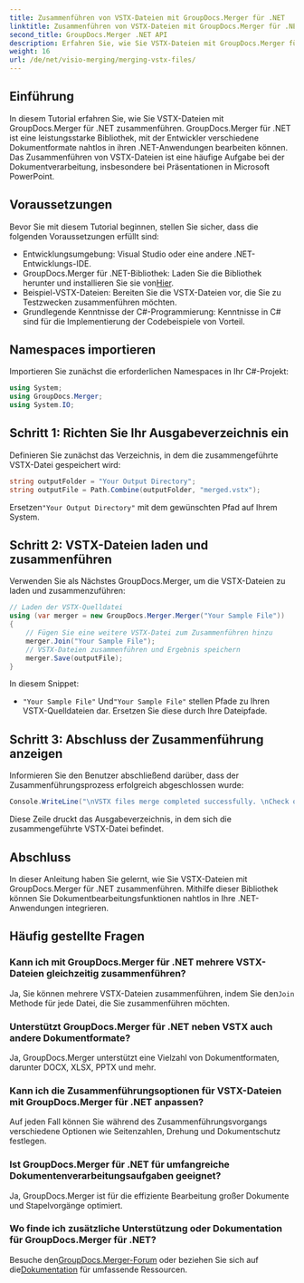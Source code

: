 ```yaml
---
title: Zusammenführen von VSTX-Dateien mit GroupDocs.Merger für .NET
linktitle: Zusammenführen von VSTX-Dateien mit GroupDocs.Merger für .NET
second_title: GroupDocs.Merger .NET API
description: Erfahren Sie, wie Sie VSTX-Dateien mit GroupDocs.Merger für .NET zusammenführen. Folgen Sie dieser Schritt-für-Schritt-Anleitung zur effizienten Dokumentbearbeitung in C#.
weight: 16
url: /de/net/visio-merging/merging-vstx-files/
---
```

## Einführung
In diesem Tutorial erfahren Sie, wie Sie VSTX-Dateien mit GroupDocs.Merger für .NET zusammenführen. GroupDocs.Merger für .NET ist eine leistungsstarke Bibliothek, mit der Entwickler verschiedene Dokumentformate nahtlos in ihren .NET-Anwendungen bearbeiten können. Das Zusammenführen von VSTX-Dateien ist eine häufige Aufgabe bei der Dokumentverarbeitung, insbesondere bei Präsentationen in Microsoft PowerPoint.
## Voraussetzungen
Bevor Sie mit diesem Tutorial beginnen, stellen Sie sicher, dass die folgenden Voraussetzungen erfüllt sind:
- Entwicklungsumgebung: Visual Studio oder eine andere .NET-Entwicklungs-IDE.
-  GroupDocs.Merger für .NET-Bibliothek: Laden Sie die Bibliothek herunter und installieren Sie sie von[Hier](https://releases.groupdocs.com/merger/net/).
- Beispiel-VSTX-Dateien: Bereiten Sie die VSTX-Dateien vor, die Sie zu Testzwecken zusammenführen möchten.
- Grundlegende Kenntnisse der C#-Programmierung: Kenntnisse in C# sind für die Implementierung der Codebeispiele von Vorteil.

## Namespaces importieren
Importieren Sie zunächst die erforderlichen Namespaces in Ihr C#-Projekt:
```csharp
using System; 
using GroupDocs.Merger;
using System.IO;
```
## Schritt 1: Richten Sie Ihr Ausgabeverzeichnis ein
Definieren Sie zunächst das Verzeichnis, in dem die zusammengeführte VSTX-Datei gespeichert wird:
```csharp
string outputFolder = "Your Output Directory";
string outputFile = Path.Combine(outputFolder, "merged.vstx");
```
 Ersetzen`"Your Output Directory"` mit dem gewünschten Pfad auf Ihrem System.
## Schritt 2: VSTX-Dateien laden und zusammenführen
Verwenden Sie als Nächstes GroupDocs.Merger, um die VSTX-Dateien zu laden und zusammenzuführen:
```csharp
// Laden der VSTX-Quelldatei
using (var merger = new GroupDocs.Merger.Merger("Your Sample File"))
{
    // Fügen Sie eine weitere VSTX-Datei zum Zusammenführen hinzu
    merger.Join("Your Sample File");
    // VSTX-Dateien zusammenführen und Ergebnis speichern
    merger.Save(outputFile);
}
```
In diesem Snippet:
- `"Your Sample File"` Und`"Your Sample File"` stellen Pfade zu Ihren VSTX-Quelldateien dar. Ersetzen Sie diese durch Ihre Dateipfade.
## Schritt 3: Abschluss der Zusammenführung anzeigen
Informieren Sie den Benutzer abschließend darüber, dass der Zusammenführungsprozess erfolgreich abgeschlossen wurde:
```csharp
Console.WriteLine("\nVSTX files merge completed successfully. \nCheck output in {0}", outputFolder);
```
Diese Zeile druckt das Ausgabeverzeichnis, in dem sich die zusammengeführte VSTX-Datei befindet.

## Abschluss
In dieser Anleitung haben Sie gelernt, wie Sie VSTX-Dateien mit GroupDocs.Merger für .NET zusammenführen. Mithilfe dieser Bibliothek können Sie Dokumentbearbeitungsfunktionen nahtlos in Ihre .NET-Anwendungen integrieren.

## Häufig gestellte Fragen
### Kann ich mit GroupDocs.Merger für .NET mehrere VSTX-Dateien gleichzeitig zusammenführen?
 Ja, Sie können mehrere VSTX-Dateien zusammenführen, indem Sie den`Join` Methode für jede Datei, die Sie zusammenführen möchten.
### Unterstützt GroupDocs.Merger für .NET neben VSTX auch andere Dokumentformate?
Ja, GroupDocs.Merger unterstützt eine Vielzahl von Dokumentformaten, darunter DOCX, XLSX, PPTX und mehr.
### Kann ich die Zusammenführungsoptionen für VSTX-Dateien mit GroupDocs.Merger für .NET anpassen?
Auf jeden Fall können Sie während des Zusammenführungsvorgangs verschiedene Optionen wie Seitenzahlen, Drehung und Dokumentschutz festlegen.
### Ist GroupDocs.Merger für .NET für umfangreiche Dokumentenverarbeitungsaufgaben geeignet?
Ja, GroupDocs.Merger ist für die effiziente Bearbeitung großer Dokumente und Stapelvorgänge optimiert.
### Wo finde ich zusätzliche Unterstützung oder Dokumentation für GroupDocs.Merger für .NET?
 Besuche den[GroupDocs.Merger-Forum](https://forum.groupdocs.com/c/merger/32) oder beziehen Sie sich auf die[Dokumentation](https://tutorials.groupdocs.com/merger/net/) für umfassende Ressourcen.